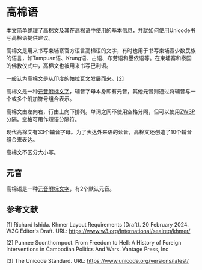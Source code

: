 # 高棉语

本文简单整理了高棉文及其在高棉语中使用的基本信息，并就如何使用Unicode书写高棉语提供建议。

高棉文是用来书写柬埔寨官方语言高棉语的文字，有时也用于书写柬埔寨少数民族的语言，如Tampuan语、Krung语、占语、布劳语和墨侬语等。在柬埔寨和泰国的佛教仪式中，高棉文也被用来书写巴利语。

一般认为高棉文是从印度的帕拉瓦文发展而来。<a href="#footnote-2" class="footnote-label">[2]</a>

高棉文是一种<a class="termref" href="https://xfq.github.io/glossary/i18n/#term.abugida">元音附标文字</a>，辅音字母本身即有元音，其他元音则通过将辅音与一个或多个附加符号组合表示。

高棉文由左向右，行由上向下排列。单词之间不使用空格分隔，但可以使用<abbr title="零宽空格（zero width space）">ZWSP</abbr>分隔。空格可用作短语分隔符。

现代高棉文有33个辅音字母。为了表达外来语的读音，高棉文还创造了10个辅音组合来表达。

高棉文不区分大小写。

## 元音

高棉语是一种<a class="termref" href="https://xfq.github.io/glossary/i18n/#term.abugida">元音附标文字</a>，有2个默认元音。

## 参考文献

<div class="footnote">
<p id="footnote-1">[1] Richard Ishida. Khmer Layout Requirements (Draft). 20 February 2024. W3C Editor's Draft. URL: <a href="https://www.w3.org/International/sealreq/khmer/">https://www.w3.org/International/sealreq/khmer/</a></p>
<p id="footnote-2">[2] Punnee Soonthornpoct. From Freedom to Hell: A History of Foreign Interventions in Cambodian Politics And Wars. Vantage Press, Inc</p>
<p id="footnote-3">[3] The Unicode Standard. URL: <a href="https://www.unicode.org/versions/latest/">https://www.unicode.org/versions/latest/</a></p>
</div>
